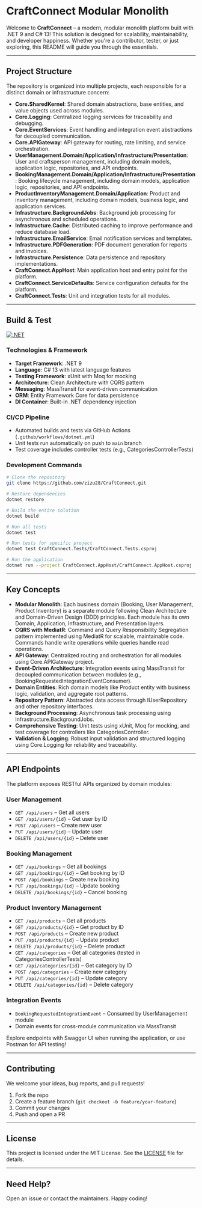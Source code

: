 # CraftConnect Modular Monolith

Welcome to **CraftConnect** – a modern, modular monolith platform built with .NET 9 and C# 13! This solution is designed for scalability, maintainability, and developer happiness. Whether you're a contributor, tester, or just exploring, this README will guide you through the essentials.

---

## Project Structure

The repository is organized into multiple projects, each responsible for a distinct domain or infrastructure concern:

- **Core.SharedKernel**: Shared domain abstractions, base entities, and value objects used across modules.
- **Core.Logging**: Centralized logging services for traceability and debugging.
- **Core.EventServices**: Event handling and integration event abstractions for decoupled communication.
- **Core.APIGateway**: API gateway for routing, rate limiting, and service orchestration.
- **UserManagement.Domain/Application/Infrastructure/Presentation**: User and craftsperson management, including domain models, application logic, repositories, and API endpoints.
- **BookingManagement.Domain/Application/Infrastructure/Presentation**: Booking lifecycle management, including domain models, application logic, repositories, and API endpoints.
- **ProductInventoryManagement.Domain/Application**: Product and inventory management, including domain models, business logic, and application services.
- **Infrastructure.BackgroundJobs**: Background job processing for asynchronous and scheduled operations.
- **Infrastructure.Cache**: Distributed caching to improve performance and reduce database load.
- **Infrastructure.EmailService**: Email notification services and templates.
- **Infrastructure.PDFGeneration**: PDF document generation for reports and invoices.
- **Infrastructure.Persistence**: Data persistence and repository implementations.
- **CraftConnect.AppHost**: Main application host and entry point for the platform.
- **CraftConnect.ServiceDefaults**: Service configuration defaults for the platform.
- **CraftConnect.Tests**: Unit and integration tests for all modules.

---

## Build & Test
[![.NET](https://github.com/zizu28/CraftConnect/actions/workflows/dotnet.yml/badge.svg)](https://github.com/zizu28/CraftConnect/actions/workflows/dotnet.yml)

### Technologies & Framework
- **Target Framework**: .NET 9
- **Language**: C# 13 with latest language features
- **Testing Framework**: xUnit with Moq for mocking
- **Architecture**: Clean Architecture with CQRS pattern
- **Messaging**: MassTransit for event-driven communication
- **ORM**: Entity Framework Core for data persistence
- **DI Container**: Built-in .NET dependency injection

### CI/CD Pipeline
- Automated builds and tests via GitHub Actions (`.github/workflows/dotnet.yml`)
- Unit tests run automatically on push to `main` branch
- Test coverage includes controller tests (e.g., CategoriesControllerTests)

### Development Commands

```sh
# Clone the repository
git clone https://github.com/zizu28/CraftConnect.git

# Restore dependencies
dotnet restore

# Build the entire solution
dotnet build

# Run all tests
dotnet test

# Run tests for specific project
dotnet test CraftConnect.Tests/CraftConnect.Tests.csproj

# Run the application
dotnet run --project CraftConnect.AppHost/CraftConnect.AppHost.csproj
```

---

## Key Concepts

- **Modular Monolith**: Each business domain (Booking, User Management, Product Inventory) is a separate module following Clean Architecture and Domain-Driven Design (DDD) principles. Each module has its own Domain, Application, Infrastructure, and Presentation layers.
- **CQRS with MediatR**: Command and Query Responsibility Segregation pattern implemented using MediatR for scalable, maintainable code. Commands handle write operations while queries handle read operations.
- **API Gateway**: Centralized routing and orchestration for all modules using Core.APIGateway project.
- **Event-Driven Architecture**: Integration events using MassTransit for decoupled communication between modules (e.g., BookingRequestedIntegrationEventConsumer).
- **Domain Entities**: Rich domain models like Product entity with business logic, validation, and aggregate root patterns.
- **Repository Pattern**: Abstracted data access through IUserRepository and other repository interfaces.
- **Background Processing**: Asynchronous task processing using Infrastructure.BackgroundJobs.
- **Comprehensive Testing**: Unit tests using xUnit, Moq for mocking, and test coverage for controllers like CategoriesController.
- **Validation & Logging**: Robust input validation and structured logging using Core.Logging for reliability and traceability.

---

## API Endpoints

The platform exposes RESTful APIs organized by domain modules:

### User Management
- `GET /api/users` – Get all users
- `GET /api/users/{id}` – Get user by ID
- `POST /api/users` – Create new user
- `PUT /api/users/{id}` – Update user
- `DELETE /api/users/{id}` – Delete user

### Booking Management
- `GET /api/bookings` – Get all bookings
- `GET /api/bookings/{id}` – Get booking by ID
- `POST /api/bookings` – Create new booking
- `PUT /api/bookings/{id}` – Update booking
- `DELETE /api/bookings/{id}` – Cancel booking

### Product Inventory Management
- `GET /api/products` – Get all products
- `GET /api/products/{id}` – Get product by ID
- `POST /api/products` – Create new product
- `PUT /api/products/{id}` – Update product
- `DELETE /api/products/{id}` – Delete product
- `GET /api/categories` – Get all categories (tested in CategoriesControllerTests)
- `GET /api/categories/{id}` – Get category by ID
- `POST /api/categories` – Create new category
- `PUT /api/categories/{id}` – Update category
- `DELETE /api/categories/{id}` – Delete category

### Integration Events
- `BookingRequestedIntegrationEvent` – Consumed by UserManagement module
- Domain events for cross-module communication via MassTransit

Explore endpoints with Swagger UI when running the application, or use Postman for API testing!

---

## Contributing

We welcome your ideas, bug reports, and pull requests!

1. Fork the repo
2. Create a feature branch (`git checkout -b feature/your-feature`)
3. Commit your changes
4. Push and open a PR

---

## License

This project is licensed under the MIT License. See the [LICENSE](LICENSE) file for details.

---

## Need Help?

Open an issue or contact the maintainers. Happy coding!
